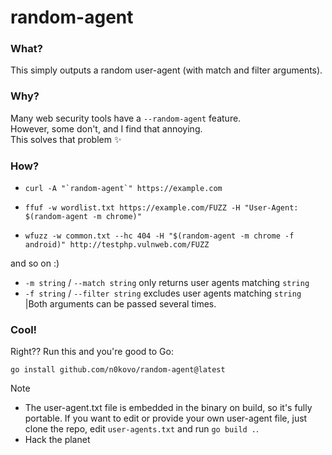 # random-agent

### What?
 This simply outputs a random user-agent (with match and filter arguments).

### Why?
 Many web security tools have a `--random-agent` feature.<br>
 However, some don't, and I find that annoying.<br>
 This solves that problem ✨

### How?
- ```shell
  curl -A "`random-agent`" https://example.com
  ```

- ```shell
  ffuf -w wordlist.txt https://example.com/FUZZ -H "User-Agent: $(random-agent -m chrome)"
  ```

- ```shell
  wfuzz -w common.txt --hc 404 -H "$(random-agent -m chrome -f android)" http://testphp.vulnweb.com/FUZZ
  ```
and so on :)

- `-m string` / `--match string` only returns user agents matching `string`
- `-f string` / `--filter string` excludes user agents matching `string`
|Both arguments can be passed several times.

### Cool!
Right?? Run this and you're good to Go:
```shell
go install github.com/n0kovo/random-agent@latest
```

> [!NOTE]
> - The user-agent.txt file is embedded in the binary on build, so it's fully portable. If you want to edit or provide your own user-agent file, just clone the repo, edit `user-agents.txt` and run `go build .`.
> - Hack the planet
